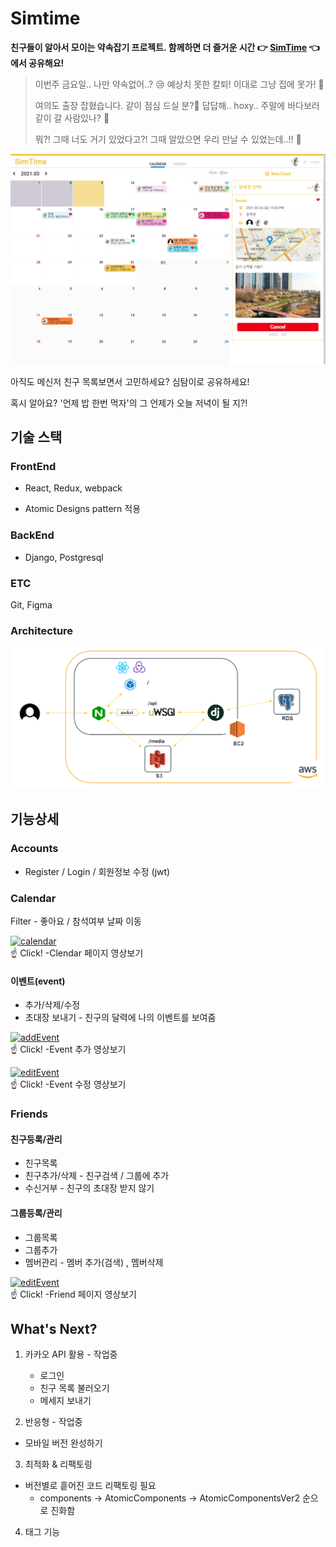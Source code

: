 # Simtime

**친구들이 알아서 모이는 약속잡기 프로젝트. 함께하면 더 즐거운 시간 :point_right: [SimTime](simti.me) :point_left:에서 공유해요!**  

> 이번주 금요일.. 나만 약속없어..? :cry: 예상치 못한 칼퇴!  이대로 그냥 집에 못가! :beer:  
>
> 여의도 출장 잡혔습니다.  같이 점심 드실 분?:curry:  답답해.. hoxy.. 주말에 바다보러 같이 갈 사람있나? :bus:  
>
> 뭐?! 그때 너도 거기 있었다고?! 그때 알았으면 우리 만날 수 있었는데..!! :no_good: 
 

![simtime](https://github.com/arara90/images/blob/master/Simtime/readme/img001.png?raw=true)



아직도 메신저 친구 목록보면서 고민하세요? 심탐이로 공유하세요!

혹시 알아요? '언제 밥 한번 먹자'의 그 언제가 오늘 저녁이 될 지?! 
  
  
## 기술 스택

### FrontEnd

- React, Redux, webpack

- Atomic Designs pattern 적용
  
  

### BackEnd

* Django, Postgresql



### ETC

Git, Figma



### Architecture

![architecture](https://github.com/arara90/images/blob/master/Simtime/readme/architecture.png?raw=true)





## 기능상세

### Accounts

* Register / Login / 회원정보 수정 (jwt)

  

### Calendar
Filter - 좋아요 / 참석여부
날짜 이동  
  
[![calendar](http://img.youtube.com/vi/BugwMZUyBGY/0.jpg)](https://youtu.be/BugwMZUyBGY?t=0s)  
☝️ Click! -Clendar 페이지 영상보기  


#### 이벤트(event)
* 추가/삭제/수정
* 초대장 보내기 - 친구의 달력에 나의 이벤트를 보여줌  
  
  

[![addEvent](http://img.youtube.com/vi/jdDfMK4clwU/0.jpg)](https://youtu.be/jdDfMK4clwU?t=0s)   
☝️ Click! -Event 추가 영상보기  

 
[![editEvent](http://img.youtube.com/vi/UcQqXb_ZtuA/0.jpg)](https://youtu.be/UcQqXb_ZtuA?t=0s)  
☝️ Click! -Event 수정 영상보기 

### Friends
#### 친구등록/관리

* 친구목록
* 친구추가/삭제 - 친구검색 / 그룹에 추가
* 수신거부 - 친구의 초대장 받지 않기



#### 그룹등록/관리

* 그룹목록
* 그룹추가
* 멤버관리 - 멤버 추가(검색) , 멤버삭제  

[![editEvent](http://img.youtube.com/vi/BugwMZUyBGY/0.jpg)](https://youtu.be/Ml1Wn07VXog?t=0s)  
☝️ Click! -Friend 페이지 영상보기  

## What's Next?

1) 카카오 API 활용 - 작업중

	- 로그인
	- 친구 목록 불러오기
	- 메세지 보내기



2) 반응형 - 작업중

* 모바일 버전 완성하기


3) 최적화 & 리팩토링

* 버전별로 흩어진 코드 리팩토링 필요
  *  components -> AtomicComponents -> AtomicComponentsVer2 순으로 진화함

4) 태그 기능
